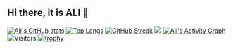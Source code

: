 ## Hi there, it is ALI 👋

[![Ali's GitHub stats](https://github-readme-stats.vercel.app/api?username=OlimovAlibek)](https://github.com/your-username/github-readme-stats)
[![Top Langs](https://github-readme-stats.vercel.app/api/top-langs/?username=OlimovAlibek&layout=compact)](https://github.com/your-username/github-readme-stats)
[![GitHub Streak](https://streak-stats.demolab.com?user=OlimovAlibek&theme=highcontrast)](https://git.io/streak-stats)
![](https://komarev.com/ghpvc/?username=OlimovAlibek&color=blue)
[![Ali's Activity Graph](https://github-readme-activity-graph.vercel.app/graph?username=OlimovAlibek)](https://github.com/ashutosh00710/github-readme-activity-graph)
![Visitors](https://shields-io-visitor-counter.herokuapp.com/badge?page=OlimovAlibek.OlimovAlibek&style=for-the-badge)
[![trophy](https://github-profile-trophy.vercel.app/?username=OlimovAlibek&theme=onedark)](https://github.com/ryo-ma/github-profile-trophy)







